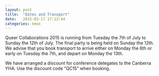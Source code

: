 ```yaml
---
layout: post
title:  "Dates and Transport"
date:   2015-03-17 17:12:44
categories: news
---
```


Queer Collaborations 2015 is running from Tuesday the 7th of July to Sunday the 12th of July.  The final party is being held on Sunday the 12th.  We advise that you book transport to arrive either on Monday the 6th or early on Tuesday the 7th, and depart on Monday the 13th.

We have arranged a discount for conference delegates to the Canberra YHA.  Use the discount code “QC15” when booking.
